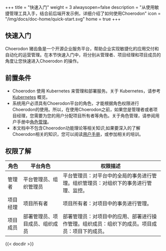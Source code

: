 ﻿+++
title = "快速入门"
weight = 3
alwaysopen=false
description = "从使用敏捷管理工具入手，结合前后端开发示例，详细介绍了如何使用Choerodon"
icon = "/img/docs/doc-home/quick-start.svg"
home = true
+++

## 快速入门
Choerodon 猪齿鱼是一个开源企业服务平台，帮助企业实现敏捷化的应用交付和自动化的运营管理。在本节快速入门中，将分别从管理者、项目经理和项目成员的角度让您快速进入Choerodon 的操作。

## 前置条件
- Choerodon 使用 Kubernetes 来管理和部署服务。关于 Kubernetes，请参考 [Kubernetes](https://kubernetes.io/docs/concepts/overview/what-is-kubernetes/) 概览。
- 系统用户必须具有Choerodon平台的角色，才能根据角色权限进行Choerodon的使用。所以，在使用Choerodon之前，如果您是管理者或者项目经理，您需要为您的用户分配项目所有者等角色。关于角色管理，请参阅用户手册中[角色管理](../user-guide/system-configuration/platform/role/)。
- 本文档中不包含Choerodon功能理论等相关知识,如果要深入的了解Choerodon相关的知识，您可以阅读[用户手册](../user-guide/)，或参加相关的培训。

## 权限了解
角色|平台角色|权限描述
---|---|---|
管理者|平台管理员、组织管理员|平台管理员：对平台中的全局的事务进行管理。组织管理员：对组织下的事务进行管理、监控。|
项目经理|项目所有者|项目所有者：对项目中的事务进行管理。|
项目成员|部署管理员、项目成员、组织成员|部署管理员：对项目中的应用、部署进行操作管理。组织成员：组织下的成员。项目成员：项目下的成员。|

{{< docdir >}}
